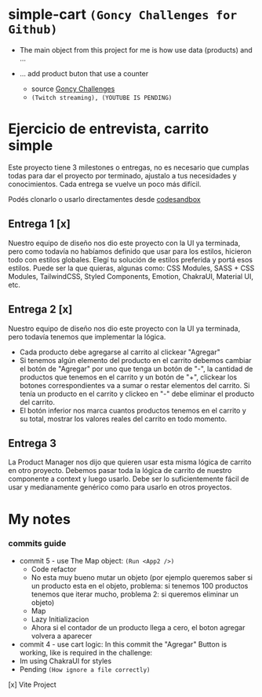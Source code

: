 # simple-cart `(Goncy Challenges for Github)`
* The main object from this project for me is how use data (products) and ...
* ... add product buton that use a counter

  * source [Goncy Challenges](https://github.com/goncy/interview-challenges/tree/main/simple-cart)
  * `(Twitch streaming), (YOUTUBE IS PENDING)`


# Ejercicio de entrevista, carrito simple

Este proyecto tiene 3 milestones o entregas, no es necesario que cumplas todas para dar el proyecto por terminado, ajustalo a tus necesidades y conocimientos. Cada entrega se vuelve un poco más difícil.

Podés clonarlo o usarlo directamentes desde [codesandbox](https://codesandbox.io/s/github/goncy/interview-challenges/tree/main/simple-cart) 

## Entrega 1 [x]
Nuestro equipo de diseño nos dio este proyecto con la UI ya terminada, pero como todavía no habíamos definido que usar para los estilos, hicieron todo con estilos globales. Elegí tu solución de estilos preferida y portá esos estilos. Puede ser la que quieras, algunas como: CSS Modules, SASS + CSS Modules, TailwindCSS, Styled Components, Emotion, ChakraUI, Material UI, etc.

## Entrega 2 [x]
Nuestro equipo de diseño nos dio este proyecto con la UI ya terminada, pero todavía tenemos que implementar la lógica.

* Cada producto debe agregarse al carrito al clickear "Agregar"
* Si tenemos algún elemento del producto en el carrito debemos cambiar el botón de "Agregar" por uno que tenga un botón de "-", la cantidad de productos que tenemos en el carrito y un botón de "+", clickear los botones correspondientes va a sumar o restar elementos del carrito. Si tenía un producto en el carrito y clickeo en "-" debe eliminar el producto del carrito.
* El botón inferior nos marca cuantos productos tenemos en el carrito y su total, mostrar los valores reales del carrito en todo momento.

## Entrega 3
La Product Manager nos dijo que quieren usar esta misma lógica de carrito en otro proyecto. Debemos pasar toda la lógica de carrito de nuestro componente a context y luego usarlo. Debe ser lo suficientemente fácil de usar y medianamente genérico como para usarlo en otros proyectos.



# My notes

### commits guide

* commit 5 - use The Map object: `(Run <App2 />)`
  * Code refactor
  * No esta muy bueno mutar un objeto (por ejemplo queremos saber si un producto esta en el objeto, problema: si tenemos 100 productos tenemos que iterar mucho, problema 2: si queremos eliminar un objeto)
  * Map
  * Lazy Initializacion
  * Ahora si el contador de un producto llega a cero, el boton agregar volvera a aparecer
* commit 4 - use cart logic:
  In this commit the "Agregar" Button is working, like is required in the challenge:
  <!-- Si tenemos algún elemento del producto en el carrito debemos cambiar el botón de "Agregar" por uno que tenga un botón de "-", la cantidad de productos que tenemos en el carrito y un botón de "+", clickear los botones correspondientes va a sumar o restar elementos del carrito. Si tenía un producto en el carrito y clickeo en "-" debe eliminar el producto del carrito. -->
* Im using ChakraUI for styles
* Pending `(How ignore a file correctly)`


[x] Vite Project
